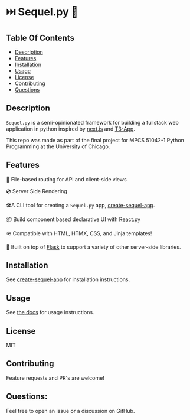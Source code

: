 # ⏭️ Sequel.py 🐍

## Table Of Contents

- [Description](#description)
- [Features](#features)
- [Installation](#installation)
- [Usage](#usage)
- [License](#license)
- [Contributing](#contributing)
- [Questions](#questions)

## Description

`Sequel.py` is a semi-opinionated framework for building a fullstack web application in python inspired by [next.js](https://github.com/vercel/next.js/) and [T3-App](https://create.t3.gg/).

This repo was made as part of the final project for MPCS 51042-1 Python Programming at the University of Chicago.

## Features

📂 File-based routing for API and client-side views

💿 Server Side Rendering

🛠️A CLI tool for creating a `Sequel.py` app, [create-sequel-app](../create-sequel-app/README.md).

📦 Build component based declarative UI with [React.py](https://github.com/reactive-python/)

🪖 Compatible with HTML, HTMX, CSS, and Jinja templates!

🧪 Built on top of [Flask](https://flask.palletsprojects.com/) to support a
variety of other server-side libraries.

## Installation

See [create-sequel-app](../create-sequel-app/README.md) for installation instructions.

## Usage

See [the docs](./docs/toc.md) for usage instructions.

## License

MIT

## Contributing

Feature requests and PR's are welcome!

## Questions:

Feel free to open an issue or a discussion on GitHub.

